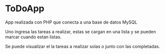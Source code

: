# ToDoApp
App realizada con PHP que conecta a una base de datos MySQL 

Uno ingresa las tareas a realizar, estas se cargan en una lista y se pueden marcar cuando estan listas.

Se puede visualizar el la tareas a realizar solas o junto con las completadas.

